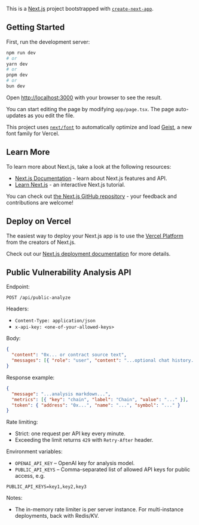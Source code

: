 This is a [Next.js](https://nextjs.org) project bootstrapped with [`create-next-app`](https://nextjs.org/docs/app/api-reference/cli/create-next-app).

## Getting Started

First, run the development server:

```bash
npm run dev
# or
yarn dev
# or
pnpm dev
# or
bun dev
```

Open [http://localhost:3000](http://localhost:3000) with your browser to see the result.

You can start editing the page by modifying `app/page.tsx`. The page auto-updates as you edit the file.

This project uses [`next/font`](https://nextjs.org/docs/app/building-your-application/optimizing/fonts) to automatically optimize and load [Geist](https://vercel.com/font), a new font family for Vercel.

## Learn More

To learn more about Next.js, take a look at the following resources:

- [Next.js Documentation](https://nextjs.org/docs) - learn about Next.js features and API.
- [Learn Next.js](https://nextjs.org/learn) - an interactive Next.js tutorial.

You can check out [the Next.js GitHub repository](https://github.com/vercel/next.js) - your feedback and contributions are welcome!

## Deploy on Vercel

The easiest way to deploy your Next.js app is to use the [Vercel Platform](https://vercel.com/new?utm_medium=default-template&filter=next.js&utm_source=create-next-app&utm_campaign=create-next-app-readme) from the creators of Next.js.

Check out our [Next.js deployment documentation](https://nextjs.org/docs/app/building-your-application/deploying) for more details.

## Public Vulnerability Analysis API

Endpoint:

```
POST /api/public-analyze
```

Headers:

- `Content-Type: application/json`
- `x-api-key: <one-of-your-allowed-keys>`

Body:

```json
{
  "content": "0x... or contract source text",
  "messages": [{ "role": "user", "content": "...optional chat history..." }]
}
```

Response example:

```json
{
  "message": "...analysis markdown...",
  "metrics": [{ "key": "chain", "label": "Chain", "value": "..." }],
  "token": { "address": "0x...", "name": "...", "symbol": "..." }
}
```

Rate limiting:

- Strict: one request per API key every minute.
- Exceeding the limit returns `429` with `Retry-After` header.

Environment variables:

- `OPENAI_API_KEY` – OpenAI key for analysis model.
- `PUBLIC_API_KEYS` – Comma-separated list of allowed API keys for public access, e.g.

```
PUBLIC_API_KEYS=key1,key2,key3
```

Notes:

- The in-memory rate limiter is per server instance. For multi-instance deployments, back with Redis/KV.
